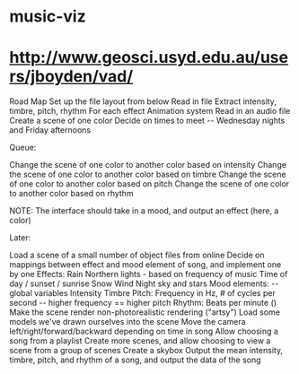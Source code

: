 # music-viz
# http://www.geosci.usyd.edu.au/users/jboyden/vad/
Road Map
Set up the file layout from below
Read in file
Extract intensity, timbre, pitch, rhythm
For each effect
Animation system
Read in an audio file
Create a scene of one color
Decide on times to meet -- Wednesday nights and Friday afternoons

Queue:

Change the scene of one color to another color based on intensity
Change the scene of one color to another color based on timbre
Change the scene of one color to another color based on pitch
Change the scene of one color to another color based on rhythm

NOTE:  The interface should take in a mood, and output an effect (here, a color)

Later:

Load a scene of a small number of object files from online
Decide on mappings between effect and mood element of song, and implement one by one
Effects:
Rain
Northern lights - based on frequency of music
Time of day / sunset / sunrise
Snow
Wind
Night sky and stars
Mood elements: -- global variables
Intensity
Timbre
Pitch: Frequency in Hz, # of cycles per second -- higher frequency == higher pitch
Rhythm:  Beats per minute ()
Make the scene render non-photorealistic rendering ("artsy")
Load some models we've drawn ourselves into the scene
Move the camera left/right/forward/backward depending on time in song
Allow choosing a song from a playlist
Create more scenes, and allow choosing to view a scene from a group of scenes
Create a skybox
Output the mean intensity, timbre, pitch, and rhythm of a song, and output the data of the song
